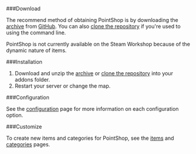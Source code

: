 ###<a name="download"></a>Download

The recommend method of obtaining PointShop is by downloading the [archive](https://github.com/adamdburton/pointshop/archive/master.zip) from [GitHub](https://github.com/adamdburton/pointshop). You can also [clone the repository](https://github.com/adamdburton/pointshop) if you're used to using the command line.

PointShop is not currently available on the Steam Workshop because of the dynamic nature of items.

###<a name="installation"></a>Installation

1. Download and unzip the [archive](https://github.com/adamdburton/pointshop/archive/master.zip) or [clone the repository](https://github.com/adamdburton/pointshop) into your addons folder.
2. Restart your server or change the map.

###<a name="configuration"></a>Configuration

See the [configuration](/configuration) page for more information on each configuration option.

###<a name="customize"></a>Customize

To create new items and categories for PointShop, see the [items](/items) and [categories](/categories) pages.